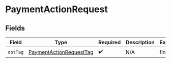 # PaymentActionRequest


## Fields

| Field                                                                     | Type                                                                      | Required                                                                  | Description                                                               | Example                                                                   |
| ------------------------------------------------------------------------- | ------------------------------------------------------------------------- | ------------------------------------------------------------------------- | ------------------------------------------------------------------------- | ------------------------------------------------------------------------- |
| `dotTag`                                                                  | [PaymentActionRequestTag](../../models/shared/paymentactionrequesttag.md) | :heavy_check_mark:                                                        | N/A                                                                       | finalize                                                                  |